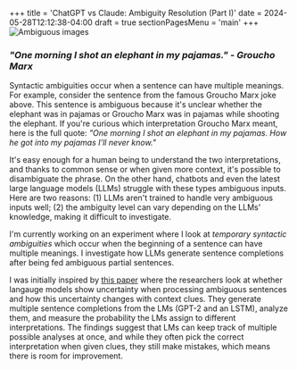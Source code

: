 +++
title = 'ChatGPT vs Claude: Ambiguity Resolution (Part I)'
date = 2024-05-28T12:12:38-04:00
draft = true
sectionPagesMenu = 'main'
+++
![Ambiguous images](/ambiguous-img.jpeg)

### *"One morning I shot an elephant in my pajamas." - Groucho Marx*

Syntactic ambiguities occur when a sentence can have multiple meanings. For example, consider the sentence from the famous Groucho Marx joke above. This sentence is ambiguous because it's unclear whether the elephant was in pajamas or Groucho Marx was in pajamas while shooting the elephant. If you're curious which interpretation Groucho Marx meant, here is the full quote: *"One morning I shot an elephant in my pajamas. How he got into my pajamas I’ll never know."*

It's easy enough for a human being to understand the two interpretations, and thanks to common sense or when given more context, it's possible to disambiguate the phrase. On the other hand, chatbots and even the latest large language models (LLMs) struggle with these types ambiguous inputs. Here are two reasons: (1) LLMs aren't trained to handle very ambiguous inputs well; (2) the ambiguity level can vary depending on the LLMs' knowledge, making it difficult to investigate. 

I'm currently working on an experiment where I look at *temporary syntactic ambiguities* which occur when the beginning of a sentence can have multiple meanings. I investigate how LLMs generate sentence completions after being fed ambiguous partial sentences. 

I was initially inspired by [this paper](https://arxiv.org/abs/2109.07848) where the researchers look at whether langauge models show uncertainty when processing ambiguous sentences and how this uncertainty changes with context clues. They generate multiple sentence completions from the LMs (GPT-2 and an LSTM), analyze them, and measure the probability the LMs assign to different interpretations. The findings suggest that LMs can keep track of multiple possible analyses at once, and while they often pick the correct interpretation when given clues, they still make mistakes, which means there is room for improvement.